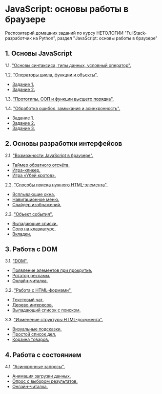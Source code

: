 # JavaScript: основы работы в браузере

Респозитарий домашних заданий по курсу НЕТОЛОГИИ "FullStack-разработчик на Python", раздел "JavaScript: основы работы в браузере"

## 1. Основы JavaScript

1.1. ["Основы синтаксиса, типы данных, условный оператор".](Chapter_1/Task_1/index.html "Задание 1.1")

1.2. ["Операторы цикла, функции и объекты".](Chapter_1/Task_2 "Задание 1.2")

* [Задание 1.](Chapter_1/Task_2/task_1.js "Задание 1.2.1")
* [Задание 2.](Chapter_1/Task_2/task_2.js "Задание 1.2.2")

1.3. ["Прототипы, ООП и функции высшего порядка".](Chapter_1/Task_3/task_1.js "Задание 1.3")

1.4. ["Обработка ошибок, замыкания и асинхронность".](Chapter_1/Task_4 "Задание 1.4")

* [Задание 1.](Chapter_1/Task_4/task_1.js "Задание 1.4.1")
* [Задание 2.](Chapter_1/Task_4/task_2.js "Задание 1.4.2")
* [Задание 3.](Chapter_1/Task_4/task_3.js "Задание 1.4.3")

## 2. Основы разработки интерфейсов

2.1. ["Возможности JavaScript в браузере".](Chapter_2/Task_1/README.md "Задание 2.1")

* [Таймер обратного отсчёта.](Chapter_2/Task_1/countdown/task.html "Задание 2.1.1")
* [Игра-кликер.](Chapter_2/Task_1/cookie-clicker/task.html "Задание 2.1.2")
* [Игра «Убей кротов».](Chapter_2/Task_1/mole-game/task.html "Задание 2.1.3")

2.2. ["Способы поиска нужного HTML-элемента".](Chapter_2/Task_2/README.md "Задание 2.2")

* [Всплывающие окна.](Chapter_2/Task_2/popups/task.html "Задание 2.2.1")
* [Навигационное меню.](Chapter_2/Task_2/menu/task.html "Задание 2.2.2")
* [Слайдер изображений.](Chapter_2/Task_2/slider/task.html "Задание 2.2.3")

2.3. ["Объект события".](Chapter_2/Task_3/README.md "Задание 2.3")

* [Выпадающие списки.](Chapter_2/Task_3/dropdown/task.html "Задание 2.3.1")
* [Соло на клавиатуре.](Chapter_2/Task_3/keysolo/task.html "Задание 2.3.2")
* [Вкладки.](Chapter_2/Task_3/tabs/task.html "Задание 2.3.3")

## 3. Работа с DOM

3.1. ["DOM".](Chapter_3/Task_1/README.md "Задание 3.1")

* [Появление элементов при прокрутке.](Chapter_3/Task_1/reveal/task.html "Задание 3.1.1")
* [Ротатор рекламы.](Chapter_3/Task_1/ads/task.html "Задание 3.1.2")
* [Онлайн-читалка.](Chapter_3/Task_1/book-reader/task.html "Задание 3.1.3")

3.2. ["Работа с HTML-формами".](Chapter_3/Task_2/README.md "Задание 3.2")

* [Текстовый чат.](Chapter_3/Task_2/chat/task.html "Задание 3.2.1")
* [Дерево интересов.](Chapter_3/Task_2/interests/task.html "Задание 3.2.2")
* [Выпадающий список с поиском.](Chapter_3/Task_2/autocomplete/task.html "Задание 3.2.3")

3.3. ["Изменение структуры HTML-документа".](Chapter_3/Task_3/README.md "Задание 3.3")

* [Визуальные подсказки.](Chapter_3/Task_3/tooltip/task.html "Задание 3.3.1")
* [Простой список дел.](Chapter_3/Task_3/todo/task.html "Задание 3.3.2")
* [Корзина товаров.](Chapter_3/Task_3/cart/task.html "Задание 3.3.3")

## 4. Работа с состоянием

4.1. ["Асинхронные запросы".](Chapter_4/Task_1/README.md "Задание 4.1")

* [Анимация загрузки данных.](Chapter_4/Task_1/preloader/task.html "Задание 4.1.1")
* [Опрос с выбором результатов.](Chapter_4/Task_1/poll/task.html "Задание 4.1.2")
* [Онлайн-читалка.](Chapter_4/Task_1/progressbar/task.html "Задание 4.1.3")
